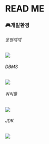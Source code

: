 # READ ME

### 🎮개발환경
###### 운영체제
<img src="https://img.shields.io/badge/Windows-0078D6?style=flat-square&logo=Windows&logoColor=white"/>

###### DBMS
<img src="https://img.shields.io/badge/MySQL 8.0.29-4479A1?style=flat-square&logo=MySQL&logoColor=white"/>

###### 쿼리툴
<img src="https://img.shields.io/badge/DBeaver 22.1.2-000000?style=flat-square&logo=Color="/>


###### JDK

<img src="https://img.shields.io/badge/JDK 11.0.15-007396?style=for-the-badge&logo=java&logoColor=white">
